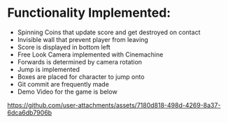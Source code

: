 # Functionality Implemented: 
- Spinning Coins that update score and get destroyed on contact
- Invisible wall that prevent player from leaving
- Score is displayed in bottom left
- Free Look Camera implemented with Cinemachine
- Forwards is determined by camera rotation
- Jump is implemented
- Boxes are placed for character to jump onto
- Git commit are frequently made
- Demo Video for the game is below

https://github.com/user-attachments/assets/7180d818-498d-4269-8a37-6dca6db7906b

